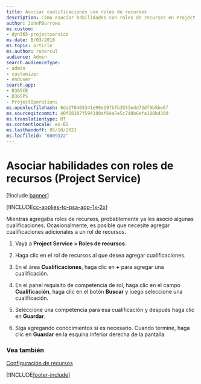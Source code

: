 ```yaml
---
title: Asociar cualificaciones con roles de recursos
description: Cómo asociar habilidades con roles de recursos en Project Service
author: JohnPBurrows
ms.custom:
- dyn365-projectservice
ms.date: 8/03/2018
ms.topic: article
ms.author: ruhercul
audience: Admin
search.audienceType:
- admin
- customizer
- enduser
search.app:
- D365CE
- D365PS
- ProjectOperations
ms.openlocfilehash: 8da276405341e99e19fbfb3553edd72df9b5be6f
ms.sourcegitcommit: 40f68387f594180af64a5e5c748b6efa188bd300
ms.translationtype: HT
ms.contentlocale: es-ES
ms.lasthandoff: 05/10/2021
ms.locfileid: "6009322"
---
```

# <a name="associate-skills-with-resource-roles-project-service"></a>Asociar habilidades con roles de recursos (Project Service)

[!include [banner](../includes/psa-now-project-operations.md)]

[!INCLUDE[cc-applies-to-psa-app-1x-2x](../includes/cc-applies-to-psa-app-1x-2x.md)]

Mientras agregaba roles de recursos, probablemente ya les asoció algunas cualificaciones. Ocasionalmente, es posible que necesite agregar cualificaciones adicionales a un rol de recursos.  
  
1.  Vaya a **Project Service > Roles de recursos**.  
  
2.  Haga clic en el rol de recursos al que desea agregar cualificaciones.  
  
3.  En el área **Cualificaciones**, haga clic en **+** para agregar una cualificación.  
  
4.  En el panel requisito de competencia de rol, haga clic en el campo **Cualificación**, haga clic en el botón **Buscar** y luego seleccione una cualificación.  
  
5.  Seleccione una competencia para esa cualificación y después haga clic en **Guardar**.  
  
6.  Siga agregando conocimientos si es necesario. Cuando termine, haga clic en **Guardar** en la esquina inferior derecha de la pantalla.  
  
### <a name="see-also"></a>Vea también  
 [Configuración de recursos](../psa/set-up-resources.md)


[!INCLUDE[footer-include](../includes/footer-banner.md)]